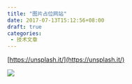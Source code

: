 ```yaml
---
title: "图片占位网站"
date: 2017-07-13T15:12:56+08:00
draft: true
categories:
 - 技术文章
---
```


[https://unsplash.it/](https://unsplash.it/)

![](https://unsplash.it/700/300)